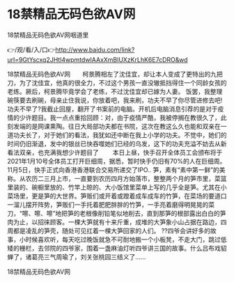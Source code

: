 # 18禁精品无码色欲AV网
18禁精品无码色欲AV网咽道里

👉/观/看/入/口👉http://www.baidu.com/link?url=9GtYscxq2JHtl4wpmtdwIAAxXmBlUXzKrLhK6E7cDRO&wd

18禁精品无码色欲AV网　　柯景腾相左了沈佳宜，却让本人变成了更特出的九把刀，为了沈佳宜，他真的很全力，不过这个男孩一直没辙抵挡得住一个同龄女孩的老练。厥后，柯景腾毕竟学会了老练，不过沈佳宜却已嫁为人妻。
饭罢，我整理碗筷要去刷碗，母亲止住我说，你放着吧，我来刷，功夫不早了你尽管进修去吧!功夫不早了?我截止回屋，翻开了书案前的电脑。开机后电脑消息引荐的是对于疫情的少许题目。我一点点重拾回顾：对，由于疫情严酷，我被停搁在教很久了，此刻发端的是网课熏陶。往日大局部功夫都在书院，这次在教这么久也能和双亲在一道功夫长了，对于她们的看法，我犹如还中断在我上小学的功夫。不觉中，她们的时间仍旧渐退，发中的银丝已快吞噬她们已经的乌发，这下的功夫充溢不妨去从新看法双亲，也充满我想少许题目了
　　本日上昼，快手召开全体员工会颁布将于2021年1月10号全体员工打开巨细周，据悉，暂时快手仍旧有70%的人在巨细周。11月5日，快手正式向香港香港联合交易所递交了IPO..
笋，素有“素中第一鲜”的美称。从农历二三月上市，一直要到农历四月方始落市，整整两个月的笋市里，菜篮里装的、碗橱里放的、竹竿上晾的、大小饭馆里菜单上写的几乎全是笋。尤其在小菜场里，更是笋的大世界。笋贩们或开着或蹬着成车成车的竹笋，在菜场的要道口一溜儿摆开阵势，笋贩们一手托着肥肥胖胖的竹笋，一手亮着磨得明晃晃的菜刀，“嚓、嚓、嚓”地把笋的老根像削铅笔似地削去，直到那笋的根部露出白白的笋肉为止，以招徕顾客。一棵大笋就有十来斤重，成堆的大笋象小山占据在路边，四周都是凌乱的笋壳，随处可见扛着一棵大笋回家的人们。
??四爷会讲好多的故事，小时候喜欢听，每天吃过晚饭就急不可耐地搬一个小板凳，不走大门，跳过低矮的栅栏，去邻院的四爷家，围着一盏麻油灯听四爷讲三国的故事。什么吕布戏貂蝉了，诸葛亮三气周瑜了，刘关张桃园三结义了……

18禁精品无码色欲AV网
